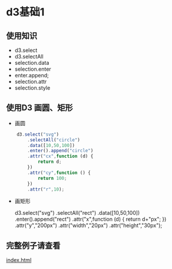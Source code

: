 # d3基础1

## 使用知识

* d3.select
* d3.selectAll
* selection.data
* selection.enter
* enter.append;
* selection.attr
* selection.style


## 使用D3 画圆、矩形

* 画圆
```js
    d3.select("svg")
        .selectAll("circle")
        .data([10,50,100])
        .enter().append("circle")
        .attr("cx",function (d) {
            return d;
        })
        .attr("cy",function () {
            return 100;
        })
        .attr("r",10);
```

* 画矩形

  d3.select("svg")
        .selectAll("rect")
        .data([10,50,100])
        .enter().append("rect")
        .attr("x",function (d) {
            return d+"px";
        })
        .attr("y","200px")
            .attr("width","20px")
            .attr("height","30px");
            
## 完整例子请查看
[index.html](index.html)